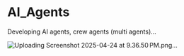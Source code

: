 # AI_Agents
Developing AI agents, crew agents (multi agents)...


![Uploading Screenshot 2025-04-24 at 9.36.50 PM.png…]()
